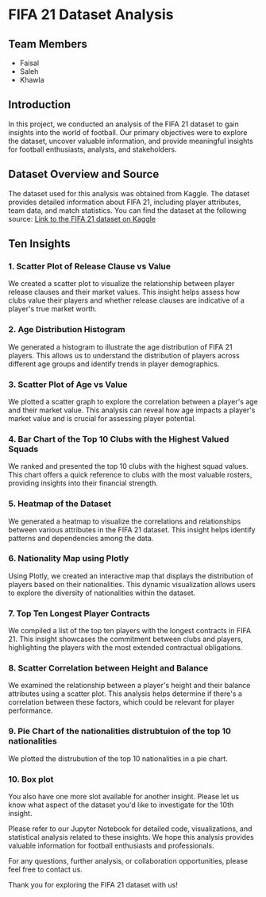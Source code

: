 # FIFA 21 Dataset Analysis

## Team Members
- Faisal
- Saleh
- Khawla

## Introduction
In this project, we conducted an analysis of the FIFA 21 dataset to gain insights into the world of football. Our primary objectives were to explore the dataset, uncover valuable information, and provide meaningful insights for football enthusiasts, analysts, and stakeholders.

## Dataset Overview and Source
The dataset used for this analysis was obtained from Kaggle. The dataset provides detailed information about FIFA 21, including player attributes, team data, and match statistics. You can find the dataset at the following source:
[Link to the FIFA 21 dataset on Kaggle](https://www.kaggle.com/code/zyriekneal/fifa-21-raw-data/notebook)

## Ten Insights

### 1. Scatter Plot of Release Clause vs Value
We created a scatter plot to visualize the relationship between player release clauses and their market values. This insight helps assess how clubs value their players and whether release clauses are indicative of a player's true market worth.

### 2. Age Distribution Histogram
We generated a histogram to illustrate the age distribution of FIFA 21 players. This allows us to understand the distribution of players across different age groups and identify trends in player demographics.

### 3. Scatter Plot of Age vs Value
We plotted a scatter graph to explore the correlation between a player's age and their market value. This analysis can reveal how age impacts a player's market value and is crucial for assessing player potential.

### 4. Bar Chart of the Top 10 Clubs with the Highest Valued Squads
We ranked and presented the top 10 clubs with the highest squad values. This chart offers a quick reference to clubs with the most valuable rosters, providing insights into their financial strength.

### 5. Heatmap of the Dataset
We generated a heatmap to visualize the correlations and relationships between various attributes in the FIFA 21 dataset. This insight helps identify patterns and dependencies among the data.

### 6. Nationality Map using Plotly
Using Plotly, we created an interactive map that displays the distribution of players based on their nationalities. This dynamic visualization allows users to explore the diversity of nationalities within the dataset.

### 7. Top Ten Longest Player Contracts
We compiled a list of the top ten players with the longest contracts in FIFA 21. This insight showcases the commitment between clubs and players, highlighting the players with the most extended contractual obligations.

### 8. Scatter Correlation between Height and Balance
We examined the relationship between a player's height and their balance attributes using a scatter plot. This analysis helps determine if there's a correlation between these factors, which could be relevant for player performance.

### 9. Pie Chart of the nationalities distrubtuion of the top 10 nationalities
We plotted the distrubution of the top 10 nationalities in a pie chart.

### 10. Box plot
You also have one more slot available for another insight. Please let us know what aspect of the dataset you'd like to investigate for the 10th insight.

Please refer to our Jupyter Notebook for detailed code, visualizations, and statistical analysis related to these insights. We hope this analysis provides valuable information for football enthusiasts and professionals.

For any questions, further analysis, or collaboration opportunities, please feel free to contact us.

Thank you for exploring the FIFA 21 dataset with us!
